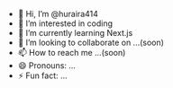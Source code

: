 - 👋 Hi, I’m @huraira414
- 👀 I’m interested in coding
- 🌱 I’m currently learning Next.js
- 💞️ I’m looking to collaborate on ...(soon)
- 📫 How to reach me ...(soon)
- 😄 Pronouns: ...
- ⚡ Fun fact: ...

<!---
huraira414/huraira414 is a ✨ special ✨ repository because its `README.md` (this file) appears on your GitHub profile.
You can click the Preview link to take a look at your changes.
--->
